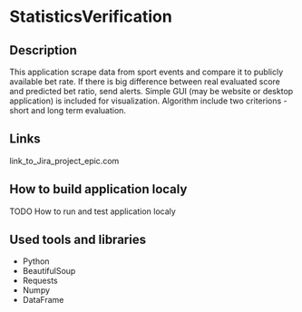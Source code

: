 # StatisticsVerification


## Description

This application scrape data from sport events and compare it to publicly available bet rate. If there is big difference between real evaluated score and predicted bet ratio, send alerts. Simple GUI (may be website or desktop application) is included for visualization. Algorithm include two criterions - short and long term evaluation. 

## Links

link_to_Jira_project_epic.com


## How to build application localy

TODO How to run and test application localy


## Used tools and libraries

- Python
- BeautifulSoup
- Requests
- Numpy
- DataFrame
